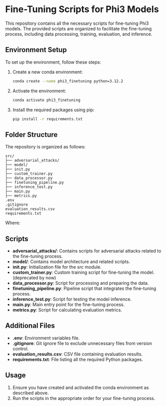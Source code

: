 # Fine-Tuning Scripts for Phi3 Models

This repository contains all the necessary scripts for fine-tuning Phi3 models. The provided scripts are organized to facilitate the fine-tuning process, including data processing, training, evaluation, and inference.

## Environment Setup

To set up the environment, follow these steps:

1. Create a new conda environment:

    ```bash
    conda create --name phi3_finetuning python=3.12.2
    ```

2. Activate the environment:

    ```bash
    conda activate phi3_finetuning
    ```

3. Install the required packages using pip:

    ```bash
    pip install -r requirements.txt
    ```

## Folder Structure

The repository is organized as follows:

```
src/
├── adversarial_attacks/
├── model/
├── init.py
├── custom_trainer.py
├── data_processor.py
├── finetuning_pipeline.py
├── inference_test.py
├── main.py
├── metrics.py
.env
.gitignore
evaluation_results.csv
requirements.txt
```

Where:

## Scripts

- **adversarial_attacks/**: Contains scripts for adversarial attacks related to the fine-tuning process.
- **model/**: Contains model architecture and related scripts.
- **__init__.py**: Initialization file for the src module.
- **custom_trainer.py**: Custom training script for fine-tuning the model. (deprecated by now)
- **data_processor.py**: Script for processing and preparing the data.
- **finetuning_pipeline.py**: Pipeline script that integrates the fine-tuning process.
- **inference_test.py**: Script for testing the model inference.
- **main.py**: Main entry point for the fine-tuning process.
- **metrics.py**: Script for calculating evaluation metrics.

## Additional Files

- **.env**: Environment variables file.
- **.gitignore**: Git ignore file to exclude unnecessary files from version control.
- **evaluation_results.csv**: CSV file containing evaluation results.
- **requirements.txt**: File listing all the required Python packages.

## Usage

1. Ensure you have created and activated the conda environment as described above.
2. Run the scripts in the appropriate order for your fine-tuning process.
